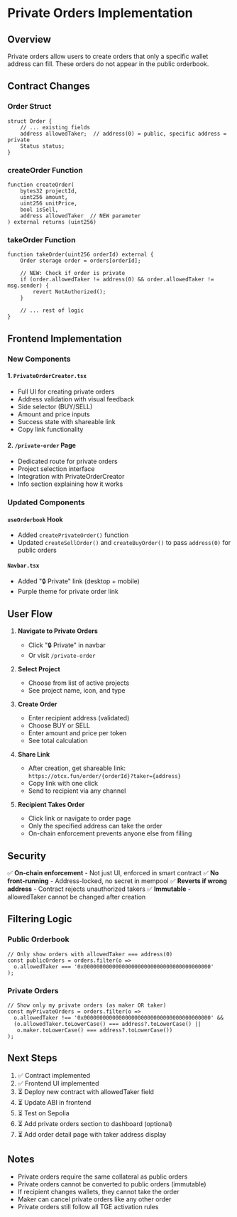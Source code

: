 # Private Orders Implementation

## Overview
Private orders allow users to create orders that only a specific wallet address can fill. These orders do not appear in the public orderbook.

## Contract Changes

### Order Struct
```solidity
struct Order {
    // ... existing fields
    address allowedTaker;  // address(0) = public, specific address = private
    Status status;
}
```

### createOrder Function
```solidity
function createOrder(
    bytes32 projectId,
    uint256 amount,
    uint256 unitPrice,
    bool isSell,
    address allowedTaker  // NEW parameter
) external returns (uint256)
```

### takeOrder Function
```solidity
function takeOrder(uint256 orderId) external {
    Order storage order = orders[orderId];
    
    // NEW: Check if order is private
    if (order.allowedTaker != address(0) && order.allowedTaker != msg.sender) {
        revert NotAuthorized();
    }
    
    // ... rest of logic
}
```

## Frontend Implementation

### New Components

#### 1. `PrivateOrderCreator.tsx`
- Full UI for creating private orders
- Address validation with visual feedback
- Side selector (BUY/SELL)
- Amount and price inputs
- Success state with shareable link
- Copy link functionality

#### 2. `/private-order` Page
- Dedicated route for private orders
- Project selection interface
- Integration with PrivateOrderCreator
- Info section explaining how it works

### Updated Components

#### `useOrderbook` Hook
- Added `createPrivateOrder()` function
- Updated `createSellOrder()` and `createBuyOrder()` to pass `address(0)` for public orders

#### `Navbar.tsx`
- Added "🔒 Private" link (desktop + mobile)
- Purple theme for private order link

## User Flow

1. **Navigate to Private Orders**
   - Click "🔒 Private" in navbar
   - Or visit `/private-order`

2. **Select Project**
   - Choose from list of active projects
   - See project name, icon, and type

3. **Create Order**
   - Enter recipient address (validated)
   - Choose BUY or SELL
   - Enter amount and price per token
   - See total calculation

4. **Share Link**
   - After creation, get shareable link:
     `https://otcx.fun/order/{orderId}?taker={address}`
   - Copy link with one click
   - Send to recipient via any channel

5. **Recipient Takes Order**
   - Click link or navigate to order page
   - Only the specified address can take the order
   - On-chain enforcement prevents anyone else from filling

## Security

✅ **On-chain enforcement** - Not just UI, enforced in smart contract
✅ **No front-running** - Address-locked, no secret in mempool
✅ **Reverts if wrong address** - Contract rejects unauthorized takers
✅ **Immutable** - allowedTaker cannot be changed after creation

## Filtering Logic

### Public Orderbook
```tsx
// Only show orders with allowedTaker === address(0)
const publicOrders = orders.filter(o => 
  o.allowedTaker === '0x0000000000000000000000000000000000000000'
);
```

### Private Orders
```tsx
// Show only my private orders (as maker OR taker)
const myPrivateOrders = orders.filter(o =>
  o.allowedTaker !== '0x0000000000000000000000000000000000000000' &&
  (o.allowedTaker.toLowerCase() === address?.toLowerCase() ||
   o.maker.toLowerCase() === address?.toLowerCase())
);
```

## Next Steps

1. ✅ Contract implemented
2. ✅ Frontend UI implemented
3. ⏳ Deploy new contract with allowedTaker field
4. ⏳ Update ABI in frontend
5. ⏳ Test on Sepolia
6. ⏳ Add private orders section to dashboard (optional)
7. ⏳ Add order detail page with taker address display

## Notes

- Private orders require the same collateral as public orders
- Private orders cannot be converted to public orders (immutable)
- If recipient changes wallets, they cannot take the order
- Maker can cancel private orders like any other order
- Private orders still follow all TGE activation rules
